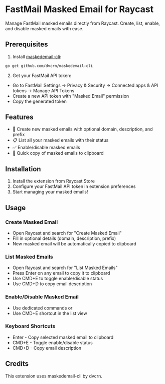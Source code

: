 # FastMail Masked Email for Raycast

Manage FastMail masked emails directly from Raycast. Create, list, enable, and disable masked emails with ease.

## Prerequisites

1. Install [maskedemail-cli](https://github.com/dvcrn/maskedemail-cli):
```bash
go get github.com/dvcrn/maskedemail-cli
```
2. Get your FastMail API token:
-	Go to FastMail Settings → Privacy & Security → Connected apps & API tokens → Manage API Tokens
-	Create a new API token with "Masked Email" permission
-	Copy the generated token

## Features
-	📧 Create new masked emails with optional domain, description, and prefix
-	📋 List all your masked emails with their status
-	✅ Enable/disable masked emails
-	📎 Quick copy of masked emails to clipboard

## Installation
1.	Install the extension from Raycast Store
2.	Configure your FastMail API token in extension preferences
3.	Start managing your masked emails!

## Usage
### Create Masked Email
-	Open Raycast and search for "Create Masked Email"
-	Fill in optional details (domain, description, prefix)
-	New masked email will be automatically copied to clipboard
### List Masked Emails
-	Open Raycast and search for "List Masked Emails"
-	Press Enter on any email to copy it to clipboard
-	Use CMD+E to toggle enable/disable status
-	Use CMD+D to copy email description
### Enable/Disable Masked Email
-	Use dedicated commands or
-	Use CMD+E shortcut in the list view
### Keyboard Shortcuts
-	Enter - Copy selected masked email to clipboard
-	CMD+E - Toggle enable/disable status
-	CMD+D - Copy email description

## Credits
This extension uses maskedemail-cli by dvcrn.

